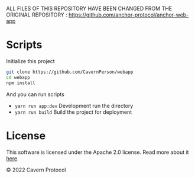 ALL FILES OF THIS REPOSITORY HAVE BEEN CHANGED FROM THE ORIGINAL REPOSITORY : https://github.com/anchor-protocol/anchor-web-app

# Scripts

Initialize this project

```sh
git clone https://github.com/CavernPerson/webapp
cd webapp
npm install
```

And you can run scripts

- `yarn run app:dev` Development run the directory 
- `yarn run build` Build the project for deployment 

# License

This software is licensed under the Apache 2.0 license. Read more about it [here](LICENSE).

© 2022 Cavern Protocol
